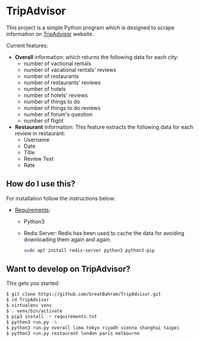 # TripAdvisor

This project is a simple Python program which is designed to scrape information on [TripAdvisor](https://www.tripadvisor.com/) website.

Current features:

* **Overall** information: which returns the following data for each city:
   * number of vactional rentals
   * number of vacational rentals' reviews
   * number of restaurants
   * number of restaurants' reviews
   * number of hotels
   * number of hotels' reviews
   * number of things to do
   * number of things to do reviews
   * number of forum's question
   * number of flight
* **Restaurant** information: This feature extracts the following data for each review in restaurant:
   * Username
   * Date
   * Title
   * Review Text
   * Rate

## How do I use this?

For installation follow the instructions below:

* [Requirements](#):

  * Python3

  * Redis Server: Redis has been used to cache the data for avoiding downloading them again and again.

    ```bash
    sudo apt install redis-server python3 python3-pip
    ```

## Want to develop on TripAdvisor?

This gets you started:

```bash
$ git clone https://github.com/GreatBahram/TripAdvisor.git
$ cd TripAdvisor
$ virtualenv venv
$ . venv/bin/activate
$ pip3 install -r requirements.txt 
$ python3 run.py -h
$ python3 run.py overall lima tokyo riyadh vienna shanghai taipei
$ python3 run.py restaurant london paris melbourne
```
